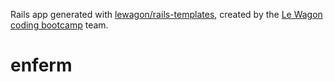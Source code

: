 Rails app generated with [lewagon/rails-templates](https://github.com/lewagon/rails-templates), created by the [Le Wagon coding bootcamp](https://www.lewagon.com) team.
# enferm
